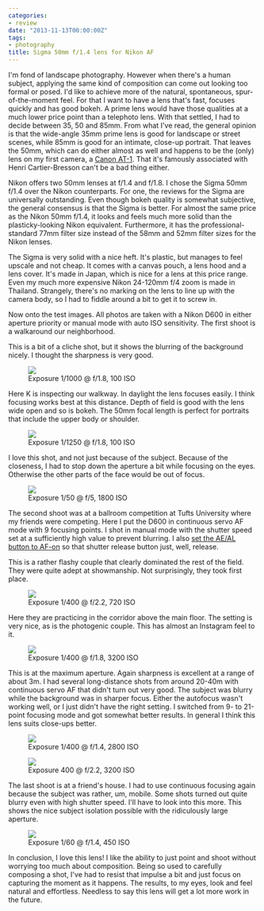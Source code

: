 ```yaml
---
categories:
- review
date: "2013-11-13T00:00:00Z"
tags:
- photography
title: Sigma 50mm f/1.4 lens for Nikon AF
---
```

I'm fond of landscape photography.  However when there's a human subject, applying the same kind of composition can come out looking too formal or posed.  I'd like to achieve more of the natural, spontaneous, spur-of-the-moment feel.  For that I want to have a lens that's fast, focuses quickly and has good bokeh.  A prime lens would have those qualities at a much lower price point than a telephoto lens.  With that settled, I had to decide between 35, 50 and 85mm.  From what I've read, the general opinion is that the wide-angle 35mm prime lens is good for landscape or street scenes, while 85mm is good for an intimate, close-up portrait.  That leaves the 50mm, which can do either almost as well and happens to be the (only) lens on my first camera, a [Canon AT-1](http://en.wikipedia.org/wiki/Canon_AT-1).  That it's famously associated with Henri Cartier-Bresson can't be a bad thing either.

Nikon offers two 50mm lenses at f/1.4 and f/1.8.  I chose the Sigma 50mm f/1.4 over the Nikon counterparts. For one, the reviews for the Sigma are universally outstanding.  Even though bokeh quality is somewhat subjective, the general consensus is that the Sigma is better. For almost the same price as the Nikon 50mm f/1.4, it looks and feels much more solid than the plasticky-looking Nikon equivalent. Furthermore, it has the professional-standard 77mm filter size instead of the 58mm and 52mm filter sizes for the Nikon lenses.

The Sigma is very solid with a nice heft. It's plastic, but manages to feel upscale and not cheap.  It comes with a canvas pouch, a lens hood and a lens cover. It's made in Japan, which is nice for a lens at this price range.  Even my much more expensive Nikon 24-120mm f/4 zoom is made in Thailand.  Strangely, there's no marking on the lens to line up with the camera body, so I had to fiddle around a bit to get it to screw in.

Now onto the test images. All photos are taken with a Nikon D600 in either aperture priority or manual mode with auto ISO sensitivity. The first shoot is a walkaround our neighborhood.

This is a bit of a cliche shot, but it shows the blurring of the background nicely. I thought the sharpness is very good.
<figure>
<img src="http://yentran.isamonkey.org/gallery/sigma-50mm/dsc_5105.jpg" />
<figcaption>Exposure 1/1000 @ f/1.8, 100 ISO</figcaption>
</figure>

Here K is inspecting our walkway. In daylight the lens focuses easily. I think focusing works best at this distance.  Depth of field is good with the lens wide open and so is bokeh. The 50mm focal length is perfect for portraits that include the upper body or shoulder.
<figure>
<img src="http://yentran.isamonkey.org/gallery/sigma-50mm/dsc_5096.jpg" />
<figcaption>Exposure 1/1250 @ f/1.8, 100 ISO</figcaption>
</figure>

I love this shot, and not just because of the subject.  Because of the closeness, I had to stop down the aperture a bit while focusing on the eyes.  Otherwise the other parts of the face would be out of focus.
<figure>
<img src="http://yentran.isamonkey.org/gallery/sigma-50mm/dsc_5059.jpg" />
<figcaption>Exposure 1/50 @ f/5, 1800 ISO</figcaption>
</figure>

The second shoot was at a ballroom competition at Tufts University where my friends were competing. Here I put the D600 in continuous servo AF mode with 9 focusing points.  I shot in manual mode with the shutter speed set at a sufficiently high value to prevent blurring. I also [set the AE/AL button to AF-on](http://www.luminescentphoto.com/blog/2010/11/05/nikon-af-on-technique) so that shutter release button just, well, release.

This is a rather flashy couple that clearly dominated the rest of the field.  They were quite adept at showmanship.  Not surprisingly, they took first place.  
<figure>
<img src="http://yentran.isamonkey.org/gallery/sigma-50mm/dsc_5164.jpg" />
<figcaption>Exposure 1/400 @ f/2.2, 720 ISO</figcaption>
</figure>

Here they are practicing in the corridor above the main floor.  The setting is very nice, as is the photogenic couple. This has almost an Instagram feel to it.
<figure>
<img src="http://yentran.isamonkey.org/gallery/sigma-50mm/dsc_5335.jpg" />
<figcaption>Exposure 1/400 @ f/1.8, 3200 ISO</figcaption>
</figure>

This is at the maximum aperture.  Again sharpness is excellent at a range of about 3m.  I had several long-distance shots from around 20-40m with continuous servo AF that didn't turn out very good.  The subject was blurry while the background was in sharper focus. Either the autofocus wasn't working well, or I just didn't have the right setting.  I switched from 9- to 21-point focusing mode and got somewhat better results.  In general I think this lens suits close-ups better.
<figure>
<img src="http://yentran.isamonkey.org/gallery/sigma-50mm/dsc_5377.jpg" />
<figcaption>Exposure 1/400 @ f/1.4, 2800 ISO</figcaption>
</figure>
<figure>
<img src="http://yentran.isamonkey.org/gallery/sigma-50mm/dsc_5312.jpg" />
<figcaption>Exposure 400 @ f/2.2, 3200 ISO</figcaption>
</figure>

The last shoot is at a friend's house. I had to use continuous focusing again because the subject was rather, um, mobile.  Some shots turned out quite blurry even with high shutter speed.  I'll have to look into this more.  This shows the nice subject isolation possible with the ridiculously large aperture.
<figure>
<img src="http://yentran.isamonkey.org/gallery/sigma-50mm/dsc_5737.jpg" />
<figcaption>Exposure 1/60 @ f/1.4, 450 ISO</figcaption>
</figure>

In conclusion, I love this lens! I like the ability to just point and shoot without worrying too much about composition.  Being so used to carefully composing a shot, I've had to resist that impulse a bit and just focus on capturing the moment as it happens.  The results, to my eyes, look and feel natural and effortless.  Needless to say this lens will get a lot more work in the future.